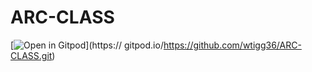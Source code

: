 # ARC-CLASS 
[![Open in Gitpod](https://gitpod.io/button/open-in-gitpod.svg)](https:// gitpod.io/https://github.com/wtigg36/ARC-CLASS.git)
 
